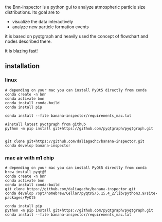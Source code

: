 the Bnn-inspector is a python gui to analyze atmospheric
particle size distributions. 
Its goal are to
 - visualize the data interactively 
 - analyze new particle formation events
 
it is based on pyqtgraph and heavily used the concept of flowchart and nodes described there. 

it is blazing fast! 

## installation

### linux
```shell
# depending on your mac you can install PyQt5 directly from conda
conda create -n bnn
conda activate bnn
conda install conda-build
conda install pip

conda install --file banana-inspector/requirements_mac.txt

#install latest pyqtgraph from github 
python -m pip install git+https://github.com/pyqtgraph/pyqtgraph.git


git clone git+https://github.com/daliagachc/banana-inspector.git
conda develop banana-inspector

```


### mac air with m1 chip 
```shell
# depending on your mac you can install PyQt5 directly from conda
brew install pyqt@5
conda create -n bnn
conda activate bnn
conda install conda-build
git clone https://github.com/daliagachc/banana-inspector.git
conda develop /opt/homebrew/Cellar/pyqt@5/5.15.4_2/lib/python3.9/site-packages/PyQt5

conda install pip
python -m pip install git+https://github.com/pyqtgraph/pyqtgraph.git
conda install --file banana-inspector/requirements_mac.txt

```